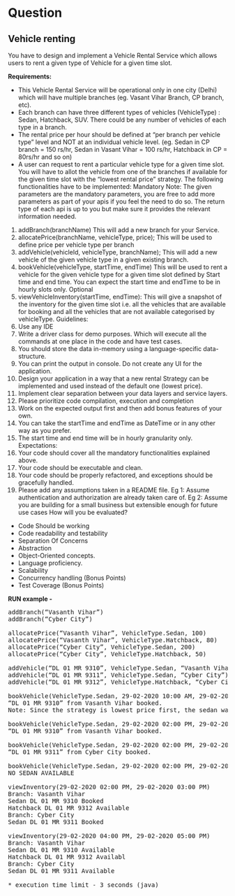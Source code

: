 # Question

## Vehicle renting

You have to design and implement a Vehicle Rental Service which allows users to rent a given type of Vehicle for a given time slot.

**Requirements:**
* This Vehicle Rental Service will be operational only in one city (Delhi) which will have multiple branches (eg. Vasant Vihar Branch, CP branch, etc).
* Each branch can have three different types of vehicles (VehicleType) : Sedan, Hatchback, SUV. There could be any number of vehicles of each type in a branch.
* The rental price per hour should be defined at “per branch per vehicle type” level and NOT at an individual vehicle level. (eg. Sedan in CP branch = 150 rs/hr, Sedan in Vasant Vihar = 100 rs/hr, Hatchback in CP = 80rs/hr and so on)
* A user can request to rent a particular vehicle type for a given time slot. You will have to allot the vehicle from one of the branches if available for the given time slot with the “lowest rental price” strategy.
 The following functionalities have to be implemented:
 Mandatory
 Note: The given parameters are the mandatory parameters, you are free to add more parameters as part of your apis if you feel the need to do so. The return type of each api is up to you but make sure it provides the relevant information needed.
1. addBranch(branchName) This will add a new branch for your Service.
2. allocatePrice(branchName, vehicleType, price); This will be used to define price per vehicle type per branch
3. addVehicle(vehicleId, vehicleType, branchName); This will add a new vehicle of the given vehicle type in a given existing branch.
4. bookVehicle(vehicleType, startTime, endTime) This will be used to rent a vehicle for the given vehicle type for a given time slot defined by Start time and end time. You can expect the start time and endTime to be in hourly slots only.
 Optional
1. viewVehicleInventory(startTime, endTime): This will give a snapshot of the inventory for the given time slot i.e. all the vehicles that are available for booking and all the vehicles that are not available categorised by vehicleType.
 Guidelines:
1. Use any IDE
2. Write a driver class for demo purposes. Which will execute all the commands at one place in the code and have test cases.
3. You should store the data in-memory using a language-specific data-structure.
4. You can print the output in console. Do not create any UI for the application.
5. Design your application in a way that a new rental Strategy can be implemented and used instead of the default one (lowest price).
6. Implement clear separation between your data layers and service layers.
7. Please prioritize code compilation, execution and completion
8. Work on the expected output first and then add bonus features of your own.
9. You can take the startTime and endTime as DateTime or in any other way as you prefer.
10. The start time and end time will be in hourly granularity only.
 Expectations:
1. Your code should cover all the mandatory functionalities explained above.
2. Your code should be executable and clean.
3. Your code should be properly refactored, and exceptions should be gracefully handled.
4. Please add any assumptions taken in a README file. Eg 1: Assume authentication and authorization are already taken care of. Eg 2: Assume you are building for a small business but extensible enough for future use cases
 How will you be evaluated?
* Code Should be working
* Code readability and testability
* Separation Of Concerns
* Abstraction
* Object-Oriented concepts.
* Language proficiency.
* Scalability
* Concurrency handling (Bonus Points)
* Test Coverage (Bonus Points)

**RUN example -**

<pre>
addBranch(“Vasanth Vihar”)
addBranch(“Cyber City”)

allocatePrice(“Vasanth Vihar”, VehicleType.Sedan, 100)
allocatePrice(“Vasanth Vihar”, VehicleType.Hatchback, 80)
allocatePrice(“Cyber City”, VehicleType.Sedan, 200)
allocatePrice(“Cyber City”, VehicleType.Hatchback, 50)

addVehicle(“DL 01 MR 9310”, VehicleType.Sedan, “Vasanth Vihar”)
addVehicle(“DL 01 MR 9311”, VehicleType.Sedan, “Cyber City”)
addVehicle(“DL 01 MR 9312”, VehicleType.Hatchback, “Cyber City”)

bookVehicle(VehicleType.Sedan, 29-02-2020 10:00 AM, 29-02-2020 01:00 PM)
“DL 01 MR 9310” from Vasanth Vihar booked.
Note: Since the strategy is lowest price first, the sedan was allocated from Vasanth Vihar as the price is lower as compared to Cyber City Branch.

bookVehicle(VehicleType.Sedan, 29-02-2020 02:00 PM, 29-02-2020 03:00 PM)
“DL 01 MR 9310” from Vasanth Vihar booked.

bookVehicle(VehicleType.Sedan, 29-02-2020 02:00 PM, 29-02-2020 03:00 PM)
“DL 01 MR 9311” from Cyber City booked.

bookVehicle(VehicleType.Sedan, 29-02-2020 02:00 PM, 29-02-2020 03:00 PM)
NO SEDAN AVAILABLE

viewInventory(29-02-2020 02:00 PM, 29-02-2020 03:00 PM)
Branch: Vasanth Vihar
Sedan DL 01 MR 9310 Booked
Hatchback DL 01 MR 9312 Available
Branch: Cyber City
Sedan DL 01 MR 9311 Booked

viewInventory(29-02-2020 04:00 PM, 29-02-2020 05:00 PM)
Branch: Vasanth Vihar
Sedan DL 01 MR 9310 Available
Hatchback DL 01 MR 9312 Availabl
Branch: Cyber City
Sedan DL 01 MR 9311 Available

* execution time limit - 3 seconds (java)

</pre>
